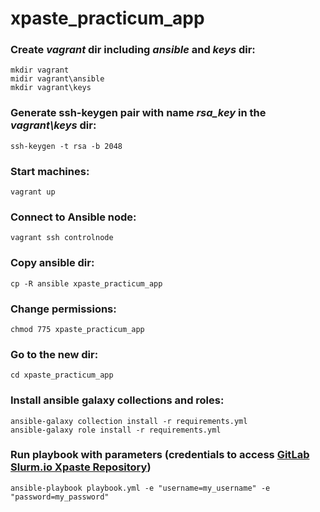 # xpaste_practicum_app
### Create ***vagrant*** dir including ***ansible*** and ***keys*** dir:
```
mkdir vagrant
midir vagrant\ansible
mkdir vagrant\keys
```
### Generate ssh-keygen pair with name ***rsa_key*** in the ***vagrant\keys*** dir:
```
ssh-keygen -t rsa -b 2048
```
### Start machines:
```
vagrant up
```
### Connect to Ansible node: 
```
vagrant ssh controlnode
```
### Copy ansible dir:
```
cp -R ansible xpaste_practicum_app
```
### Change permissions: 
```
chmod 775 xpaste_practicum_app
```
### Go to the new dir: 
```
cd xpaste_practicum_app
```
### Install ansible galaxy collections and roles:
```
ansible-galaxy collection install -r requirements.yml
ansible-galaxy role install -r requirements.yml
```
### Run playbook with parameters (credentials to access [GitLab Slurm.io Xpaste Repository](https://gitlab.slurm.io/edu/xpaste_practicum))
```
ansible-playbook playbook.yml -e "username=my_username" -e "password=my_password"
```

